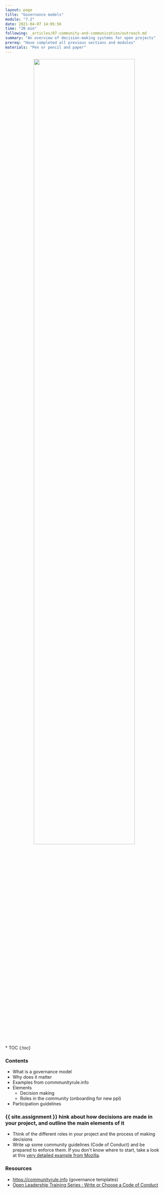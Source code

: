 ```yaml
---
layout: page
title: "Governance models"
module: "7.2"
date: 2021-04-07 14:05:56
time: "20 min"
following: _articles/07-community-and-communication/outreach.md
summary: "An overview of decision-making systems for open projects"
prereq: "Have completed all previous sections and modules"
materials: "Pen or pencil and paper"
---
```

<p align="center">
<img src="https://raw.githubusercontent.com/ohwmakers/OHM-curriculum/gh-pages/img/work_in_progress_banner.svg" width="80%"/>
</p>
* TOC
{:toc}

### Contents
- What is a governance model 
- Why does it matter
- Examples from commmunityrule.info
- Elements
    - Decision making
    - Roles in the community (onboarding for new ppl)
- Participation guidelines


### {{ site.assignment }} hink about how decisions are made in your project, and outline the main elements of it
- Think of the different roles in your project and the process of making decisions
- Write up some community guidelines (Code of Conduct) and be prepared to enforce them. If you don't know where to start, take a look at this [very detailed example from Mozilla](https://www.mozilla.org/en-US/about/governance/policies/participation/).

### Resources
- https://communityrule.info (governance templates)
- [Open Leadership Training Series : Write or Choose a Code of Conduct](https://mozilla.github.io/open-leadership-training-series/articles/building-communities-of-contributors/write-a-code-of-conduct/)
